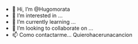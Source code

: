- 👋 Hi, I’m @Hugomorata
- 👀 I’m interested in ...
- 🌱 I’m currently learning ...
- 💞️ I’m looking to collaborate on ...
- 📫 Como contactarme...
Quierohacerunacancion

<!---
Hugomorata/Hugomorata is a ✨ special ✨ repository because its `README.md` (this file) appears on your GitHub profile.
Puede hacer clic en el enlace Vista previa para ver los cambios.comoestas
--->

